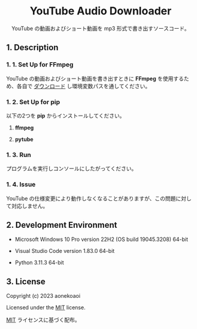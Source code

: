 <!--
  1. 過去に作成した README.md を基に作成する。
  2. 書き方を統一する。
  3. 英語の文章内に短縮形を使用しない。
  4. カラーコードは小文字英数字を使用する。
  5. 日本語の文章内に英単語を挿入するときは、半角スペースを英単語の前後に挿入する。またハイパーリンクも同様にする。
  6. 英語および日本語の語順のならびを意識する。しかし使用頻度の高い単語および、流れがおかしくなる単語はこの通りではない。
-->

<div align="center">
  <h1>YouTube Audio Downloader</h1>
  <p>YouTube の動画およびショート動画を mp3 形式で書き出すソースコード。</p>
</div>

## 1. Description

### 1. 1. Set Up for FFmpeg

YouTube の動画およびショート動画を書き出すときに **FFmpeg** を使用するため、各自で [ダウンロード](https://ffmpeg.org/download.html) し環境変数パスを通してください。

### 1. 2. Set Up for pip

以下の2つを **pip** からインストールしてください。

1. **ffmpeg**

2. **pytube**

### 1. 3. Run

プログラムを実行しコンソールにしたがってください。

### 1. 4. Issue

YouTube の仕様変更により動作しなくなることがありますが、この問題に対して対応しません。

## 2. Development Environment

- Microsoft Windows 10 Pro version 22H2 (OS build 19045.3208) 64-bit

- Visual Studio Code version 1.83.0 64-bit

- Python 3.11.3 64-bit

## 3. License

Copyright (c) 2023 aonekoaoi

Licensed under the [MIT](https://github.com/aonekoaoi/YTAudioDownloader/blob/main/LICENSE.txt) license.

[MIT](https://github.com/aonekoaoi/YTAudioDownloader/blob/main/LICENSE_ja.txt) ライセンスに基づく配布。
